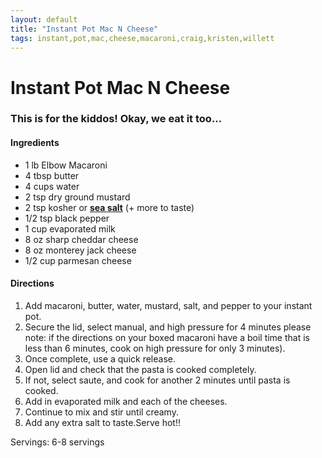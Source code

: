 ```yaml
---
layout: default
title: "Instant Pot Mac N Cheese"
tags: instant,pot,mac,cheese,macaroni,craig,kristen,willett
---
```

# Instant Pot Mac N Cheese

### This is for the kiddos!  Okay, we eat it too...

#### Ingredients
- 1 lb Elbow Macaroni
- 4 tbsp butter
- 4 cups water
- 2 tsp dry ground mustard
- 2 tsp kosher or **[sea salt](http://www.amazon.com/dp/b000swtkv0/?tag=cccook-20)** (+ more to taste)
- 1/2 tsp black pepper
- 1 cup evaporated milk
- 8 oz sharp cheddar cheese
- 8 oz monterey jack cheese
- 1/2 cup parmesan cheese

#### Directions
1. Add macaroni, butter, water, mustard, salt, and pepper to your instant pot.
2. Secure the lid, select manual, and high pressure for 4 minutes please note: if the directions on your boxed macaroni have a boil time that is less than 6 minutes, cook on high pressure for only 3 minutes).
3. Once complete, use a quick release.
4. Open lid and check that the pasta is cooked completely.
5. If not, select saute, and cook for another 2 minutes until pasta is cooked.
6. Add in evaporated milk and each of the cheeses.
7. Continue to mix and stir until creamy.
8. Add any extra salt to taste.Serve hot!!

Servings: 6-8 servings
